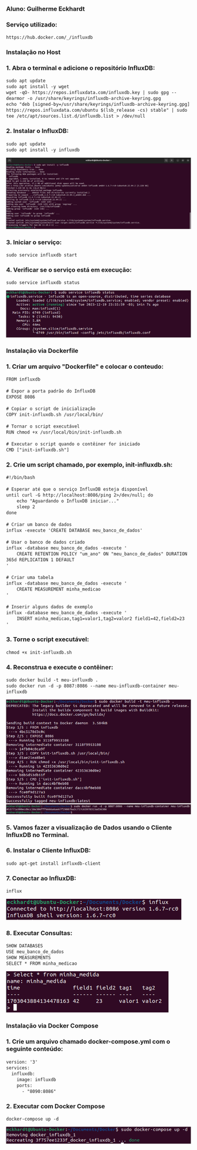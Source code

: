 ### Aluno: Guilherme Eckhardt

### Serviço utilizado:
```
https://hub.docker.com/_/influxdb
```

### Instalação no Host
### 1. Abra o terminal e adicione o repositório InfluxDB:
```
sudo apt update
sudo apt install -y wget
wget -qO- https://repos.influxdata.com/influxdb.key | sudo gpg --dearmor -o /usr/share/keyrings/influxdb-archive-keyring.gpg
echo "deb [signed-by=/usr/share/keyrings/influxdb-archive-keyring.gpg] https://repos.influxdata.com/ubuntu $(lsb_release -cs) stable" | sudo tee /etc/apt/sources.list.d/influxdb.list > /dev/null
```
### 2. Instalar o InfluxDB:
```
sudo apt update
sudo apt install -y influxdb
```
![Instalação InfluxDB](images/image-1.png)
### 3. Iniciar o serviço:
```
sudo service influxdb start
```
### 4. Verificar se o serviço está em execução:
```
sudo service influxdb status
```
![Serviço em execução](images/image-2.png)

### Instalação via Dockerfile
### 1. Criar um arquivo "Dockerfile" e colocar o conteudo:
```
FROM influxdb

# Expor a porta padrão do InfluxDB
EXPOSE 8086

# Copiar o script de inicialização
COPY init-influxdb.sh /usr/local/bin/

# Tornar o script executável
RUN chmod +x /usr/local/bin/init-influxdb.sh

# Executar o script quando o contêiner for iniciado
CMD ["init-influxdb.sh"]
```
### 2. Crie um script chamado, por exemplo, init-influxdb.sh:
```
#!/bin/bash

# Esperar até que o serviço InfluxDB esteja disponível
until curl -G http://localhost:8086/ping 2>/dev/null; do
    echo "Aguardando o InfluxDB iniciar..."
    sleep 2
done

# Criar um banco de dados
influx -execute 'CREATE DATABASE meu_banco_de_dados'

# Usar o banco de dados criado
influx -database meu_banco_de_dados -execute '
    CREATE RETENTION POLICY "um_ano" ON "meu_banco_de_dados" DURATION 365d REPLICATION 1 DEFAULT
'

# Criar uma tabela
influx -database meu_banco_de_dados -execute '
    CREATE MEASUREMENT minha_medicao
'

# Inserir alguns dados de exemplo
influx -database meu_banco_de_dados -execute '
    INSERT minha_medicao,tag1=valor1,tag2=valor2 field1=42,field2=23
'
```
### 3. Torne o script executável:
```
chmod +x init-influxdb.sh
```
### 4. Reconstrua e execute o contêiner:
```
sudo docker build -t meu-influxdb .
sudo docker run -d -p 8087:8086 --name meu-influxdb-container meu-influxdb
```
![Docker build](images/image-3.png)
![Docker run](images/image-4.png)
### 5. Vamos fazer a visualização de Dados usando o Cliente InfluxDB no Terminal.
### 6. Instalar o Cliente InfluxDB:
```
sudo apt-get install influxdb-client
```
### 7. Conectar ao InfluxDB:
```
influx
```
![Conexão InfluxDB](images/image-5.png)
### 8. Executar Consultas:
```
SHOW DATABASES
USE meu_banco_de_dados
SHOW MEASUREMENTS
SELECT * FROM minha_medicao
```
![Select](images/image-6.png)

### Instalação via Docker Compose
### 1. Crie um arquivo chamado docker-compose.yml com o seguinte conteúdo:
```
version: '3'
services:
  influxdb:
    image: influxdb
    ports:
      - "8090:8086"
```
### 2. Executar com Docker Compose
```
docker-compose up -d
```
![Docker compose](images/image-7.png)
